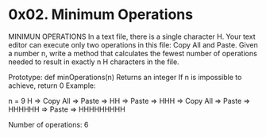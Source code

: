 # 0x02. Minimum Operations
MINIMUN OPERATIONS
In a text file, there is a single character H. Your text editor can execute only two operations in this file: Copy All and Paste. Given a number n, write a method that calculates the fewest number of operations needed to result in exactly n H characters in the file.

Prototype: def minOperations(n)
Returns an integer
If n is impossible to achieve, return 0
Example:

n = 9 H => Copy All => Paste => HH => Paste => HHH => Copy All => Paste => HHHHHH => Paste => HHHHHHHHH

Number of operations: 6
